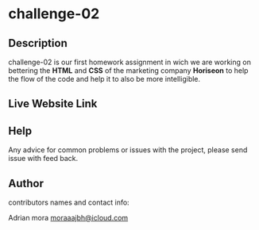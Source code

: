 # challenge-02
 
## Description
 challenge-02 is our first homework assignment in wich we are working on bettering the **HTML** and **CSS** of the marketing company **Horiseon** to help the flow of the code and help it to also be more intelligible.
 
 ## Live Website Link
 
 
## Help
Any advice for common problems or issues with the project, please send issue with feed back.

## Author 
contributors names and contact info:

Adrian mora
moraaajbh@icloud.com
